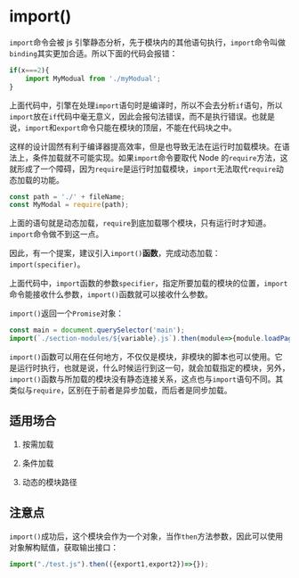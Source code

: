 # import()

`import`命令会被 js 引擎静态分析，先于模块内的其他语句执行，`import`命令叫做`binding`其实更加合适。所以下面的代码会报错：
```js
if(x===2){
    import MyModual from './myModual';
}
```
上面代码中，引擎在处理`import`语句时是编译时，所以不会去分析`if`语句，所以`import`放在`if`代码中毫无意义，因此会报句法错误，而不是执行错误。也就是说，`import`和`export`命令只能在模块的顶层，不能在代码块之中。

这样的设计固然有利于编译器提高效率，但是也导致无法在运行时加载模块。在语法上，条件加载就不可能实现。如果`import`命令要取代 Node 的`require`方法，这就形成了一个障碍，因为`require`是运行时加载模块，`import`无法取代`require`动态加载的功能。

```js
const path = './' + fileName;
const MyModal = require(path);
```

上面的语句就是动态加载，`require`到底加载哪个模块，只有运行时才知道。`import`命令做不到这一点。

因此，有一个提案，建议引入`import()`**函数**，完成动态加载：`import(specifier)`。

上面代码中，`import`函数的参数`specifier`，指定所要加载的模块的位置，`import`命令能接收什么参数，`import()`函数就可以接收什么参数。

`import()`返回一个`Promise`对象：
```js
const main = document.querySelector('main');
import(`./section-modules/${variable}.js`).then(module=>{module.loadPageInfo(main)}).catch(err=>{});
```

`import()`函数可以用在任何地方，不仅仅是模块，非模块的脚本也可以使用。它是运行时执行，也就是说，什么时候运行到这一句，就会加载指定的模块，另外，`import()`函数与所加载的模块没有静态连接关系，这点也与`import`语句不同。其类似与`require`，区别在于前者是异步加载，而后者是同步加载。

## 适用场合

1. 按需加载

2. 条件加载

3. 动态的模块路径

## 注意点

`import()`成功后，这个模块会作为一个对象，当作`then`方法参数，因此可以使用对象解构赋值，获取输出接口：
```js
import("./test.js").then(({export1,export2})=>{});
```

